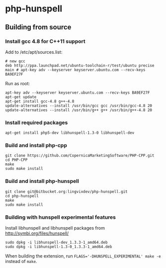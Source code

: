 # php-hunspell

## Building from source

### Install gcc 4.8 for C++11 support

Add to /etc/apt/sources.list:
```
# new gcc
deb http://ppa.launchpad.net/ubuntu-toolchain-r/test/ubuntu precise main # apt-key adv --keyserver keyserver.ubuntu.com --recv-keys BA9EF27F
```

Run as root:

```
apt-key adv --keyserver keyserver.ubuntu.com --recv-keys BA9EF27F
apt-get update
apt-get install gcc-4.8 g++-4.8
update-alternatives --install /usr/bin/gcc gcc /usr/bin/gcc-4.8 20
update-alternatives --install /usr/bin/g++ g++ /usr/bin/g++-4.8 20
```

### Install required packages

```
apt-get install php5-dev libhunspell-1.3-0 libhunspell-dev
```

### Build and install php-cpp

```
git clone https://github.com/CopernicaMarketingSoftware/PHP-CPP.git
cd PHP-CPP
make
sudo make install
```

### Build and install php-hunspell

```
git clone git@bitbucket.org:lingvixdev/php-hunspell.git
cd php-hunspell
make
sudo make install
```

### Building with hunspell experimental features

Install libhunspell and libhunspell packages from http://symbi.org/files/hunspell/

```
sudo dpkg -i libhunspell-dev_1.3.3-1_amd64.deb
sudo dpkg -i libhunspell-1.3-0_1.3.3-1_amd64.deb
```

When building the extension, run ```FLAGS='-DHUNSPELL_EXPERIMENTAL' make -e``` instead of ```make```.
